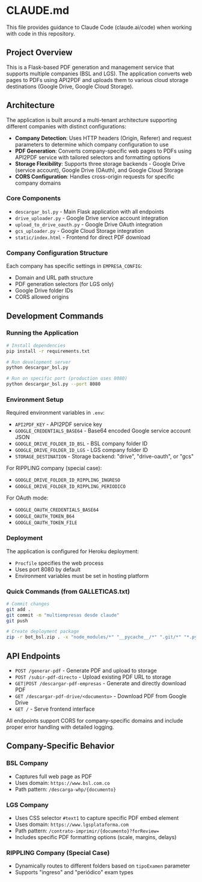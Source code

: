 # CLAUDE.md

This file provides guidance to Claude Code (claude.ai/code) when working with code in this repository.

## Project Overview

This is a Flask-based PDF generation and management service that supports multiple companies (BSL and LGS). The application converts web pages to PDFs using API2PDF and uploads them to various cloud storage destinations (Google Drive, Google Cloud Storage).

## Architecture

The application is built around a multi-tenant architecture supporting different companies with distinct configurations:

- **Company Detection**: Uses HTTP headers (Origin, Referer) and request parameters to determine which company configuration to use
- **PDF Generation**: Converts company-specific web pages to PDFs using API2PDF service with tailored selectors and formatting options
- **Storage Flexibility**: Supports three storage backends - Google Drive (service account), Google Drive (OAuth), and Google Cloud Storage
- **CORS Configuration**: Handles cross-origin requests for specific company domains

### Core Components

- `descargar_bsl.py` - Main Flask application with all endpoints
- `drive_uploader.py` - Google Drive service account integration  
- `upload_to_drive_oauth.py` - Google Drive OAuth integration
- `gcs_uploader.py` - Google Cloud Storage integration
- `static/index.html` - Frontend for direct PDF download

### Company Configuration Structure

Each company has specific settings in `EMPRESA_CONFIG`:
- Domain and URL path structure
- PDF generation selectors (for LGS only)
- Google Drive folder IDs
- CORS allowed origins

## Development Commands

### Running the Application

```bash
# Install dependencies
pip install -r requirements.txt

# Run development server
python descargar_bsl.py

# Run on specific port (production uses 8080)
python descargar_bsl.py --port 8080
```

### Environment Setup

Required environment variables in `.env`:
- `API2PDF_KEY` - API2PDF service key
- `GOOGLE_CREDENTIALS_BASE64` - Base64 encoded Google service account JSON
- `GOOGLE_DRIVE_FOLDER_ID_BSL` - BSL company folder ID
- `GOOGLE_DRIVE_FOLDER_ID_LGS` - LGS company folder ID  
- `STORAGE_DESTINATION` - Storage backend: "drive", "drive-oauth", or "gcs"

For RIPPLING company (special case):
- `GOOGLE_DRIVE_FOLDER_ID_RIPPLING_INGRESO`
- `GOOGLE_DRIVE_FOLDER_ID_RIPPLING_PERIODICO`

For OAuth mode:
- `GOOGLE_OAUTH_CREDENTIALS_BASE64`
- `GOOGLE_OAUTH_TOKEN_B64`
- `GOOGLE_OAUTH_TOKEN_FILE`

### Deployment

The application is configured for Heroku deployment:
- `Procfile` specifies the web process
- Uses port 8080 by default
- Environment variables must be set in hosting platform

### Quick Commands (from GALLETICAS.txt)

```bash
# Commit changes
git add .
git commit -m "multiempresas desde claude"
git push

# Create deployment package
zip -r bot_bsl.zip . -x "node_modules/*" "__pycache__/*" ".git/*" "*.pyc" "*.log"
```

## API Endpoints

- `POST /generar-pdf` - Generate PDF and upload to storage
- `POST /subir-pdf-directo` - Upload existing PDF URL to storage  
- `GET|POST /descargar-pdf-empresas` - Generate and directly download PDF
- `GET /descargar-pdf-drive/<documento>` - Download PDF from Google Drive
- `GET /` - Serve frontend interface

All endpoints support CORS for company-specific domains and include proper error handling with detailed logging.

## Company-Specific Behavior

### BSL Company
- Captures full web page as PDF
- Uses domain: `https://www.bsl.com.co`
- Path pattern: `/descarga-whp/{documento}`

### LGS Company  
- Uses CSS selector `#text1` to capture specific PDF embed element
- Uses domain: `https://www.lgsplataforma.com`
- Path pattern: `/contrato-imprimir/{documento}?forReview=`
- Includes specific PDF formatting options (scale, margins, delays)

### RIPPLING Company (Special Case)
- Dynamically routes to different folders based on `tipoExamen` parameter
- Supports "ingreso" and "periódico" exam types